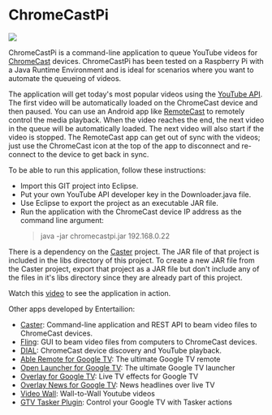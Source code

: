 ChromeCastPi
============

<p><img src="http://chromecast.entertailion.com/chromecastanimation100.gif"/></p>

<p>ChromeCastPi is a command-line application to queue YouTube videos for <a href="https://www.google.com/intl/en/chrome/devices/chromecast/">ChromeCast</a> devices.
ChromeCastPi has been tested on a Raspberry Pi with a Java Runtime Environment and is ideal for scenarios where you want to automate the queueing of videos.</p>

<p>The application will get today's most popular videos using the <a href="https://developers.google.com/youtube/2.0/developers_guide_protocol_understanding_video_feeds">YouTube API</a>. The first video will be automatically loaded on the ChromeCast device and then paused.
You can use an Android app like <a href="https://play.google.com/store/apps/details?id=com.benlc.camcast">RemoteCast</a> to remotely control the media playback. When the video reaches the end, the next video in the queue will be automatically loaded.
The next video will also start if the video is stopped. The RemoteCast app can get out of sync with the videos; just use the ChromeCast icon at the top of the app to disconnect and re-connect to the device to get back in sync.
</p>

<p>To be able to run this application, follow these instructions:
<ul>
<li>Import this GIT project into Eclipse.</li> 
<li>Put your own YouTube API developer key in the Downloader.java file.</li>
<li>Use Eclipse to export the project as an executable JAR file.</li>  
<li>Run the application with the ChromeCast device IP address as the command line argument:
<blockquote>
java -jar chromecastpi.jar 192.168.0.22
</blockquote></li>  
</ul>
</p>

<p>There is a dependency on the <a href="https://github.com/entertailion/Caster">Caster</a> project. The JAR file of that project is included in the libs directory of this project. 
To create a new JAR file from the Caster project, export that project as a JAR file but don't include any of the files in it's libs directory since they are already part of this project.</p>

<p>Watch this <a href="">video</a> to see the application in action.</p>

<p>Other apps developed by Entertailion:
<ul>
<li><a href="https://github.com/entertailion/Caster">Caster</a>: Command-line application and REST API to beam video files to ChromeCast devices.</li> 
<li><a href="https://github.com/entertailion/Fling">Fling</a>: GUI to beam video files from computers to ChromeCast devices.</li> 
<li><a href="https://github.com/entertailion/DIAL">DIAL</a>: ChromeCast device discovery and YouTube playback.</li>
<li><a href="https://play.google.com/store/apps/details?id=com.entertailion.android.tvremote">Able Remote for Google TV</a>: The ultimate Google TV remote</li>
<li><a href="https://play.google.com/store/apps/details?id=com.entertailion.android.launcher">Open Launcher for Google TV</a>: The ultimate Google TV launcher</li>
<li><a href="https://play.google.com/store/apps/details?id=com.entertailion.android.overlay">Overlay for Google TV</a>: Live TV effects for Google TV</li>
<li><a href="https://play.google.com/store/apps/details?id=com.entertailion.android.overlaynews">Overlay News for Google TV</a>: News headlines over live TV</li>
<li><a href="https://play.google.com/store/apps/details?id=com.entertailion.android.videowall">Video Wall</a>: Wall-to-Wall Youtube videos</li>
<li><a href="https://play.google.com/store/apps/details?id=com.entertailion.android.tasker">GTV Tasker Plugin</a>: Control your Google TV with Tasker actions</li>
</ul>
</p>